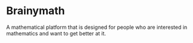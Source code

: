 # Brainymath

A mathematical platform that is designed for people who are interested in mathematics and want to get better at it.

